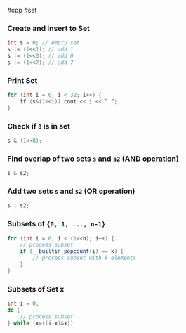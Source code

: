 #cpp #set
### Create and insert to Set
```cpp
int s = 0; // empty set
s |= (1<<1); // add 1
s |= (1<<0); // add 0
s |= (1<<7); // add 7
```
### Print Set
```cpp
for (int i = 0; i < 32; i++) {
	if (s&(1<<i)) cout << i << “ “;
}
```
### Check if `8` is in set
```cpp
s & (1<<8);
```
### Find overlap of two sets `s` and `s2` (AND operation)
```cpp
s & s2;
```
### Add two sets `s` and `s2` (OR operation)
```cpp
s | s2;
```
### Subsets of `{0, 1, ..., n-1}`
```cpp
for (int i = 0; i < (1<<n); i++) {
	// process subset
	if (__builtin_popcount(i) == k) {
		// process subset with k elements
	}
}
```
### Subsets of Set x
```cpp
int i = 0;
do {
	// process subset
} while (x=((i-x)&x))
```
